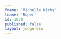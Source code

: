 ```yaml
---
fname: 'Michelle Kirby'
lname: 'Roper'
id: 1030
published: false
layout: judge-bio
---
```


